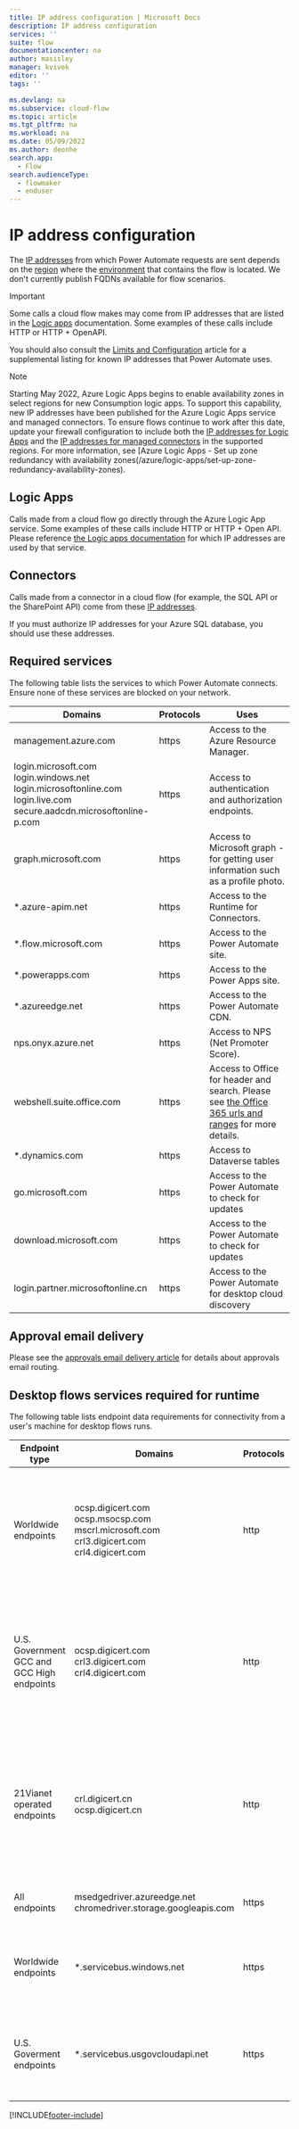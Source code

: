 ```yaml
---
title: IP address configuration | Microsoft Docs
description: IP address configuration
services: ''
suite: flow
documentationcenter: na
author: masisley
manager: kvivek
editor: ''
tags: ''

ms.devlang: na
ms.subservice: cloud-flow
ms.topic: article
ms.tgt_pltfrm: na
ms.workload: na
ms.date: 05/09/2022
ms.author: deonhe
search.app: 
  - Flow
search.audienceType: 
  - flowmaker
  - enduser
---
```


# IP address configuration
The [IP addresses](/connectors/common/outbound-ip-addresses#power-platform) from which Power Automate requests are sent depends on the [region](regions-overview.md) where the [environment](environments-overview-admin.md) that contains the flow is located. We don't currently publish FQDNs available for flow scenarios.

>[!IMPORTANT]
> Some calls a cloud flow makes may come from IP addresses that are listed in the [Logic apps](/azure/logic-apps/logic-apps-limits-and-config#firewall-configuration-ip-addresses-and-service-tags) documentation. Some examples of these calls include HTTP or HTTP + OpenAPI.

You should also consult the [Limits and Configuration](limits-and-config.md) article for a supplemental listing for known IP addresses that Power Automate uses.

>[!NOTE]
> Starting May 2022, Azure Logic Apps begins to enable availability zones in select regions for new Consumption logic apps. To support this capability, new IP addresses have been published for the Azure Logic Apps service and managed connectors. To ensure flows continue to work after this date, update your firewall configuration to include both the [IP addresses for Logic Apps](/azure/logic-apps/logic-apps-limits-and-config#firewall-ip-configuration) and the [IP addresses for managed connectors](/connectors/common/outbound-ip-addresses) in the supported regions. For more information, see [Azure Logic Apps - Set up zone redundancy with availability zones(/azure/logic-apps/set-up-zone-redundancy-availability-zones).

## Logic Apps
Calls made from a cloud flow go directly through the Azure Logic App service. Some examples of these calls include HTTP or HTTP + Open API. Please reference [the Logic apps documentation](/azure/logic-apps/logic-apps-limits-and-config#firewall-configuration-ip-addresses-and-service-tags) for which IP addresses are used by that service.

## Connectors
Calls made from a connector in a cloud flow (for example, the SQL API or the SharePoint API) come from these [IP addresses](/connectors/common/outbound-ip-addresses#power-platform).


If you must authorize IP addresses for your Azure SQL database, you should use these addresses.

## Required services
The following table lists the services to which Power Automate connects. Ensure none of these services are blocked on your network.

| Domains | Protocols | Uses |
| --------|  ---------| ---- |
| management.azure.com | https | Access to the Azure Resource Manager. |
| login.microsoft.com<br />login.windows.net<br />login.microsoftonline.com<br />login.live.com<br />secure.aadcdn.microsoftonline-p.com | https | Access to authentication and authorization endpoints. |
| graph.microsoft.com | https | Access to Microsoft graph - for getting user information such as a profile photo. |
| *.azure-apim.net | https | Access to the Runtime for Connectors. |
| *.flow.microsoft.com | https | Access to the Power Automate site. |
| *.powerapps.com | https | Access to the Power Apps site. |
| *.azureedge.net | https | Access to the Power Automate CDN. |
| nps.onyx.azure.net | https | Access to NPS (Net Promoter Score). |
| webshell.suite.office.com | https | Access to Office for header and search. Please see [the Office 365 urls and ranges](/office365/enterprise/urls-and-ip-address-ranges#microsoft-365-common-and-office-online) for more details. |
| *.dynamics.com | https | Access to Dataverse tables |
|go.microsoft.com|https|Access to the Power Automate to check for updates|
|download.microsoft.com|https|Access to the Power Automate to check for updates|
|login.partner.microsoftonline.cn|https|Access to the Power Automate for desktop cloud discovery|

## Approval email delivery
Please see the [approvals email delivery article](https://go.microsoft.com/fwlink/?linkid=2128304) for details about approvals email routing.

## Desktop flows services required for runtime
The following table lists endpoint data requirements for connectivity from a user's machine for desktop flows runs.

| Endpoint type | Domains | Protocols | Uses |
| ------------- | ------- |  -------- | ---- |
| Worldwide endpoints|ocsp.digicert.com<br>ocsp.msocsp.com<br>mscrl.microsoft.com<br>crl3.digicert.com<br>crl4.digicert.com | http | Access to the CRL server for the public cloud.<br>Needed when connecting through the on-premises data gateway.|
| U.S. Government GCC and GCC High endpoints|ocsp.digicert.com<br>crl3.digicert.com<br>crl4.digicert.com | http | Access to the CRL server for US government cloud.<br>Needed when connecting through the on-premises data gateway.|
| 21Vianet operated endpoints|crl.digicert.cn<br>ocsp.digicert.cn | http | Access to the CRL servers for 21Vianet operated cloud.<br>Needed when connecting through the on-premises data gateway.|
| All endpoints|msedgedriver.azureedge.net<br>chromedriver.storage.googleapis.com | https | Access to UI Flows WebDriver downloaders. |
| Worldwide endpoints| *.servicebus.windows.net | https | Listens on Service Bus Relay over TCP.<br>Needed for new machine connectivity. |
| U.S. Goverment endpoints| *.servicebus.usgovcloudapi.net | https | Listens on Service Bus Relay for US government cloud.<br>Needed for new machine connectivity. |

[!INCLUDE[footer-include](includes/footer-banner.md)]
